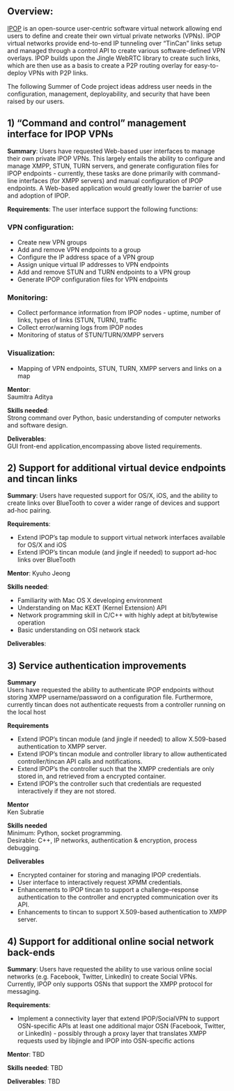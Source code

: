 ## Overview:

[IPOP](http://ipop-project.org) is an open-source user-centric software virtual network allowing end users to define and create their own virtual private networks (VPNs). IPOP virtual networks provide end-to-end IP tunneling over “TinCan” links setup and managed through a control API to create various software-defined VPN overlays. IPOP builds upon the Jingle WebRTC library to create such links, which are then use as a basis to create a P2P routing overlay for easy-to-deploy VPNs with P2P links.

The following Summer of Code project ideas address user needs in the configuration, management, deployability, and security that have been raised by our users.

## 1) “Command and control” management interface for IPOP VPNs

**Summary**: Users have requested Web-based user interfaces to manage their own private IPOP VPNs. This largely entails the ability to configure and manage XMPP, STUN, TURN servers, and generate configuration files for IPOP endpoints - currently, these tasks are done primarily with command-line interfaces (for XMPP servers) and manual configuration of IPOP endpoints. A Web-based application would greatly lower the barrier of use and adoption of IPOP. 

**Requirements**: The user interface support the following functions:

### VPN configuration:
* Create new VPN groups 
* Add and remove VPN endpoints to a group 
* Configure the IP address space of a VPN group
* Assign unique virtual IP addresses to VPN endpoints 
* Add and remove STUN and TURN endpoints to a VPN group
* Generate IPOP configuration files for VPN endpoints

### Monitoring:
* Collect performance information from IPOP nodes - uptime, number of links, types of links (STUN, TURN), traffic
* Collect error/warning logs from IPOP nodes
* Monitoring of status of STUN/TURN/XMPP servers

### Visualization:
* Mapping of VPN endpoints, STUN, TURN, XMPP servers and links on a map

**Mentor**:  
Saumitra Aditya

**Skills needed**:  
Strong command over Python, basic understanding of computer networks and software design.

**Deliverables**:  
GUI front-end application,encompassing above listed requirements.

## 2) Support for additional virtual device endpoints and tincan links

**Summary**: Users have requested support for OS/X, iOS, and the ability to create links over BlueTooth to cover a wider range of devices and support ad-hoc pairing.

**Requirements**: 
* Extend IPOP’s tap module to support virtual network interfaces available for OS/X and iOS
* Extend IPOP’s tincan module (and jingle if needed) to support ad-hoc links over BlueTooth

**Mentor**: Kyuho Jeong

**Skills needed**: 
* Familiarity with Mac OS X developing environment
* Understanding on Mac KEXT (Kernel Extension) API
* Network programming skill in C/C++ with highly adept at bit/bytewise operation
* Basic understanding on OSI network stack



**Deliverables**: 


## 3) Service authentication improvements

**Summary**  
Users have requested the ability to authenticate IPOP endpoints without storing XMPP username/password on a configuration file. Furthermore, currently tincan does not authenticate requests from a controller running on the local host

**Requirements**  
* Extend IPOP’s tincan module (and jingle if needed) to allow X.509-based authentication to XMPP server.  
* Extend IPOP’s tincan module and controller library to allow authenticated controller/tincan API calls and notifications.  
* Extend IPOP’s the controller such that the XMPP credentials are only stored in, and retrieved from a encrypted container.  
* Extend IPOP’s the controller such that credentials are requested interactively if they are not stored.  
  
 
**Mentor**  
Ken Subratie

**Skills needed**  
Minimum: Python, socket programming.  
Desirable: C++, IP networks, authentication & encryption, process debugging.

**Deliverables**  
* Encrypted container for storing and managing IPOP credentials.
* User interface to interactively request XPMM credentials.
* Enhancements to IPOP tincan to support a challenge–response authentication to the controller and encrypted communication over its API.
* Enhancements to tincan to support X.509-based authentication to XMPP server.  

## 4) Support for additional online social network back-ends

**Summary**: Users have requested the ability to use various online social networks (e.g. Facebook, Twitter, LinkedIn) to create Social VPNs. Currently, IPOP only supports OSNs that support the XMPP protocol for messaging.

**Requirements**:
* Implement a connectivity layer that extend IPOP/SocialVPN to support OSN-specific APIs at least one additional major OSN (Facebook, Twitter, or LinkedIn) - possibly through a proxy layer that translates XMPP requests used by libjingle and IPOP into OSN-specific actions

**Mentor**: TBD

**Skills needed**: TBD

**Deliverables**: TBD